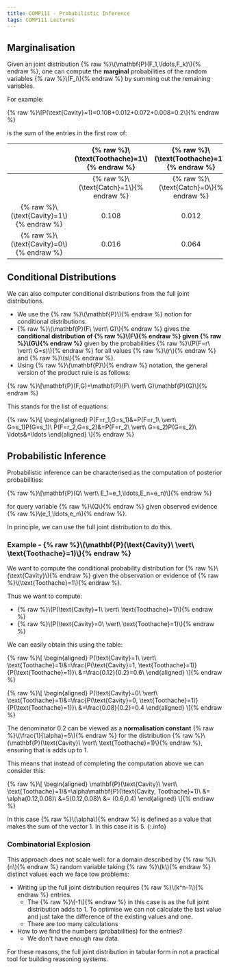 ```yaml
---
title: COMP111 - Probabilistic Inference
tags: COMP111 Lectures
---
```

## Marginalisation
Given an joint distribution {% raw %}\\\(\mathbf{P}(F_1,\ldots,F_k)\\\){% endraw %}, one can compute the **marginal** probabilities of the random variables {% raw %}\\\(F_i\\\){% endraw %} by summing out the remaining variables.

For example:

{% raw %}\\\[P(\text{Cavity}=1)=0.108+0.012+0.072+0.008=0.2\\\]{% endraw %}

is the sum of the entries in the first row of:

| | {% raw %}\\\(\text{Toothache}=1\\\){% endraw %} | {% raw %}\\\(\text{Toothache}=1\\\){% endraw %} | {% raw %}\\\(\text{Toothache}=0\\\){% endraw %} | {% raw %}\\\(\text{Toothache}=0\\\){% endraw %} |
| :-: | :-: | :-: | :-: | :-: |
| | {% raw %}\\\(\text{Catch}=1\\\){% endraw %} |  {% raw %}\\\(\text{Catch}=0\\\){% endraw %} |  {% raw %}\\\(\text{Catch}=1\\\){% endraw %} |  {% raw %}\\\(\text{Catch}=0\\\){% endraw %} | 
| {% raw %}\\\(\text{Cavity}=1\\\){% endraw %} | 0.108 | 0.012 | 0.072 | 0.008 |
| {% raw %}\\\(\text{Cavity}=0\\\){% endraw %} | 0.016 | 0.064 | 0.144 | 0.576 |

## Conditional Distributions
We can also computer conditional distributions from the full joint distributions.

* We use the {% raw %}\\\(\mathbf{P}\\\){% endraw %} notion for conditional distributions.
* {% raw %}\\\(\mathbf{P}(F\ \vert\  G)\\\){% endraw %} gives the **conditional distribution of {% raw %}\\\(F\\\){% endraw %} given {% raw %}\\\(G\\\){% endraw %}** given by the probabilities {% raw %}\\\(P(F=r\ \vert\  G=s)\\\){% endraw %} for all values {% raw %}\\\(r\\\){% endraw %} and {% raw %}\\\(s\\\){% endraw %}.
* Using {% raw %}\\\(\mathbf{P}\\\){% endraw %} notation, the general version of the product rule is as follows:

{% raw %}\\\[\mathbf{P}(F,G)=\mathbf{P}(F\ \vert\ G)\mathbf{P}(G)\\\]{% endraw %}

This stands for the list of equations:

{% raw %}\\\[
\begin{aligned}
P(F=r_1,G=s_1)&=P(F=r_1\ \vert\ G=s_1)P(G=s_1)\\
P(F=r_2,G=s_2)&=P(F=r_2\ \vert\ G=s_2)P(G=s_2)\\
\ldots&=\ldots
\end{aligned}
\\\]{% endraw %}

## Probabilistic Inference
Probabilistic inference can be characterised as the computation of posterior probabilities:

{% raw %}\\\[\mathbf{P}(Q\ \vert\ E_1=e_1,\ldots,E_n=e_n)\\\]{% endraw %}

for query variable {% raw %}\\\(Q\\\){% endraw %} given observed evidence {% raw %}\\\(e_1,\ldots,e_n\\\){% endraw %}.

In principle, we can use the full joint distribution to do this.

### Example - {% raw %}\\\(\mathbf{P}(\text{Cavity}\ \vert\ \text{Toothache}=1)\\\){% endraw %}
We want to compute the conditional probability distribution for {% raw %}\\\(\text{Cavity}\\\){% endraw %} given the observation or evidence of {% raw %}\\\(\text{Toothache}=1\\\){% endraw %}.

Thus we want to compute:

* {% raw %}\\\(P(\text{Cavity}=1\ \vert\ \text{Toothache}=1)\\\){% endraw %}
* {% raw %}\\\(P(\text{Cavity}=0\ \vert\ \text{Toothache}=1)\\\){% endraw %}

We can easily obtain this using the table:

{% raw %}\\\[
\begin{aligned}
P(\text{Cavity}=1\ \vert\ \text{Toothache}=1)&=\frac{P(\text{Cavity}=1, \text{Toothache}=1)}{P(\text{Toothache}=1)}\\
&=\frac{0.12}{0.2}=0.6\\
\end{aligned}
\\\]{% endraw %}

{% raw %}\\\[
\begin{aligned}
P(\text{Cavity}=0\ \vert\ \text{Toothache}=1)&=\frac{P(\text{Cavity}=0, \text{Toothache}=1)}{P(\text{Toothache}=1)}\\
&=\frac{0.08}{0.2}=0.4
\end{aligned}
\\\]{% endraw %}

The denominator 0.2 can be viewed as a **normalisation constant** {% raw %}\\\(\frac{1}{\alpha}=5\\\){% endraw %} for the distribution {% raw %}\\\(\mathbf{P}(\text{Cavity}\ \vert\ \text{Toothache}=1)\\\){% endraw %}, ensuring that is adds up to 1.

This means that instead of completing the computation above we can consider this:

{% raw %}\\\[
\begin{aligned}
\mathbf{P}(\text{Cavity}\ \vert\ \text{Toothache}=1)&=\alpha\mathbf{P}(\text{Cavity, Toothache}=1)\\
&= \alpha(0.12,0.08)\\
&=5(0.12,0.08)\\
&= (0.6,0.4)
\end{aligned}
\\\]{% endraw %}

In this case {% raw %}\\\(\alpha\\\){% endraw %} is defined as a value that makes the sum of the vector 1. In this case it is 5.
{:.info}

### Combinatorial Explosion
This approach does not scale well: for a domain described by {% raw %}\\\(n\\\){% endraw %} random variable taking {% raw %}\\\(k\\\){% endraw %} distinct values each we face tow problems:

* Writing up the full joint distribution requires {% raw %}\\\(k^n-1\\\){% endraw %} entries.
	* The {% raw %}\\\(-1\\\){% endraw %} in this case is as the full joint distribution adds to 1. To optimise we can not calculate the last value and just take the difference of the existing values and one.
	* There are too many calculations
* How to we find the numbers (probabilities) for the entries?
	* We don't have enough raw data.

For these reasons, the full joint distribution in tabular form in not a practical tool for building reasoning systems.
